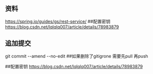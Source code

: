 ## 资料
https://spring.io/guides/gs/rest-service/
##配置密钥
https://blog.csdn.net/lqlqlq007/article/details/78983879
## 追加提交
git commit --amend --no-edit  ##如果删除了gitigrone 需要先pull 再push

##配置密钥
https://blog.csdn.net/lqlqlq007/article/details/78983879
